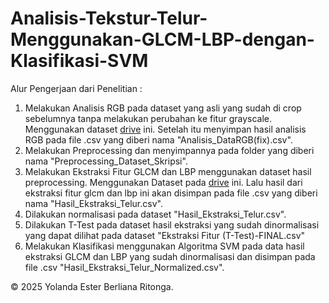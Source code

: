 # Analisis-Tekstur-Telur-Menggunakan-GLCM-LBP-dengan-Klasifikasi-SVM

Alur Pengerjaan dari Penelitian :
1. Melakukan Analisis RGB pada dataset yang asli yang sudah di crop sebelumnya tanpa melakukan perubahan ke fitur grayscale. Menggunakan dataset [drive](https://drive.google.com/open?id=1LIy1qGC7-g3PdHkcSLTQtPslFbICIdVq&usp=drive_copy) ini. Setelah itu menyimpan hasil analisis RGB pada file .csv yang diberi nama "Analisis_DataRGB(fix).csv".
2. Melakukan Preprocessing dan menyimpannya pada folder yang diberi nama "Preprocessing_Dataset_Skripsi".
3. Melakukan Ekstraksi Fitur GLCM dan LBP menggunakan dataset hasil preprocessing. Menggunakan Dataset pada [drive](https://drive.google.com/drive/folders/13mzfwg1X6legX-OdfCMIDQHvRUkFU66n?usp=sharing) ini. Lalu hasil dari ekstraksi fitur glcm dan lbp ini akan disimpan pada file .csv yang diberi nama "Hasil_Ekstraksi_Telur.csv".
4. Dilakukan normalisasi pada dataset "Hasil_Ekstraksi_Telur.csv".
5. Dilakukan T-Test pada dataset hasil ekstraksi yang sudah dinormalisasi yang dapat dilihat pada dataset "Ekstraksi Fitur (T-Test)-FINAL.csv"
6. Melakukan Klasifikasi menggunakan Algoritma SVM pada data hasil ekstraksi GLCM dan LBP yang sudah dinormalisasi dan disimpan pada file .csv "Hasil_Ekstraksi_Telur_Normalized.csv".






© 2025 Yolanda Ester Berliana Ritonga.
